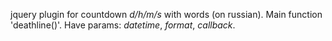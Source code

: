jquery plugin for countdown *d/h/m/s* with words (on russian).
Main function 'deathline()'. Have params: *datetime*, *format*, *callback*.